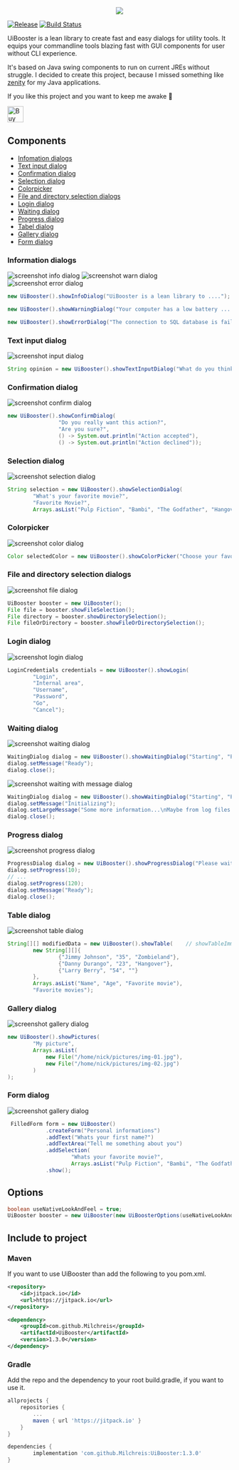 <p align="center">
  <img src="https://github.com/Milchreis/UiBooster/blob/master/screenshots/logo.png?raw=true" />
</p>

[![Release](https://jitpack.io/v/Milchreis/UiBooster.svg)](https://jitpack.io/#Milchreis/UiBooster)
[![Build Status](https://travis-ci.org/Milchreis/UiBooster.svg?branch=master)](https://travis-ci.org/Milchreis/UiBooster)

UiBooster is a lean library to create fast and easy dialogs for utility tools. It equips your commandline tools blazing
fast with GUI components for user without CLI experience.

It's based on Java swing components to run on current JREs without struggle. I decided to create this project,
because I missed something like [zenity](https://de.wikipedia.org/wiki/Zenity) for my Java applications.

If you like this project and you want to keep me awake 🤪

<a href='https://ko-fi.com/L4L21072C' target='_blank'><img height='36' style='border:0px;height:36px;' src='https://az743702.vo.msecnd.net/cdn/kofi1.png?v=2' border='0' alt='Buy Me a Coffee at ko-fi.com' /></a>

## Components

 - [Infomation dialogs](#information-dialogs)
 - [Text input dialog](#text-input-dialog)
 - [Confirmation dialog](#confirmation-dialog)
 - [Selection dialog](#selection-dialog)
 - [Colorpicker](#colorpicker)
 - [File and directory selection dialogs](#file-and-directory-selection-dialogs)
 - [Login dialog](#login-dialog)
 - [Waiting dialog](#waiting-dialog)
 - [Progress dialog](#progress-dialog)
 - [Tabel dialog](#table-dialog)
 - [Gallery dialog](#gallery-dialog)
 - [Form dialog](#form-dialog)

### Information dialogs
![screenshot info dialog](https://github.com/Milchreis/UiBooster/blob/master/screenshots/info.jpg?raw=true)
![screenshot warn dialog](https://github.com/Milchreis/UiBooster/blob/master/screenshots/warn.jpg?raw=true)
![screenshot error dialog](https://github.com/Milchreis/UiBooster/blob/master/screenshots/error.jpg?raw=true)
```java
new UiBooster().showInfoDialog("UiBooster is a lean library to ....");
```
```java
new UiBooster().showWarningDialog("Your computer has a low battery ....", "WARN");
```
```java
new UiBooster().showErrorDialog("The connection to SQL database is failed.", "ERROR");
```

### Text input dialog
![screenshot input dialog](https://github.com/Milchreis/UiBooster/blob/master/screenshots/input.jpg?raw=true)
```java
String opinion = new UiBooster().showTextInputDialog("What do you think?");
```

### Confirmation dialog
![screenshot confirm dialog](https://github.com/Milchreis/UiBooster/blob/master/screenshots/confirm.jpg?raw=true)
```java
new UiBooster().showConfirmDialog(
                "Do you really want this action?",
                "Are you sure?",
                () -> System.out.println("Action accepted"),
                () -> System.out.println("Action declined"));
```

### Selection dialog
![screenshot selection dialog](https://github.com/Milchreis/UiBooster/blob/master/screenshots/selection.jpg?raw=true)
```java
String selection = new UiBooster().showSelectionDialog(
        "What's your favorite movie?",
        "Favorite Movie?",
        Arrays.asList("Pulp Fiction", "Bambi", "The Godfather", "Hangover"));
```

### Colorpicker
![screenshot color dialog](https://github.com/Milchreis/UiBooster/blob/master/screenshots/color.jpg?raw=true)
```java
Color selectedColor = new UiBooster().showColorPicker("Choose your favorite color", "Color picking");
```    

### File and directory selection dialogs
![screenshot file dialog](https://github.com/Milchreis/UiBooster/blob/master/screenshots/fileselection.jpg?raw=true)
```java
UiBooster booster = new UiBooster();
File file = booster.showFileSelection();
File directory = booster.showDirectorySelection();
File fileOrDirectory = booster.showFileOrDirectorySelection();
```

### Login dialog
![screenshot login dialog](https://github.com/Milchreis/UiBooster/blob/master/screenshots/login.jpg?raw=true)
```java
LoginCredentials credentials = new UiBooster().showLogin(
        "Login",
        "Internal area",
        "Username",
        "Password",
        "Go",
        "Cancel");
```

### Waiting dialog
![screenshot waiting dialog](https://github.com/Milchreis/UiBooster/blob/master/screenshots/waiting.jpg?raw=true)
```java
WaitingDialog dialog = new UiBooster().showWaitingDialog("Starting", "Please wait");
dialog.setMessage("Ready");
dialog.close();
```
![screenshot waiting with message dialog](https://github.com/Milchreis/UiBooster/blob/master/screenshots/waiting_with_message.jpg?raw=true)
```java
WaitingDialog dialog = new UiBooster().showWaitingDialog("Starting", "Please wait");
dialog.setMessage("Initializing");
dialog.setLargeMessage("Some more information...\nMaybe from log files or other resources. \nBe transparent to the user to understand long processes...");
dialog.close();
```

### Progress dialog
![screenshot progress dialog](https://github.com/Milchreis/UiBooster/blob/master/screenshots/progress.jpg?raw=true)
```java
ProgressDialog dialog = new UiBooster().showProgressDialog("Please wait", "Waiting", 0, 120);
dialog.setProgress(10);
// ...
dialog.setProgress(120);
dialog.setMessage("Ready");
dialog.close();
```

### Table dialog
![screenshot table dialog](https://github.com/Milchreis/UiBooster/blob/master/screenshots/table.jpg?raw=true)
```java
String[][] modifiedData = new UiBooster().showTable(    // showTableImmutable for immutable tables
        new String[][]{
                {"Jimmy Johnson", "35", "Zombieland"},
                {"Danny Durango", "23", "Hangover"},
                {"Larry Berry", "54", ""}
        },
        Arrays.asList("Name", "Age", "Favorite movie"),
        "Favorite movies");
```

### Gallery dialog
![screenshot gallery dialog](https://github.com/Milchreis/UiBooster/blob/master/screenshots/gallery.jpg?raw=true)
```java
new UiBooster().showPictures(
        "My picture",
        Arrays.asList(
            new File("/home/nick/pictures/img-01.jpg"),
            new File("/home/nick/pictures/img-02.jpg")
        )
);
```

### Form dialog
![screenshot gallery dialog](https://github.com/Milchreis/UiBooster/blob/master/screenshots/form.jpg?raw=true)
```java
 FilledForm form = new UiBooster()
            .createForm("Personal informations")
            .addText("Whats your first name?")
            .addTextArea("Tell me something about you")
            .addSelection(
                    "Whats your favorite movie?",
                    Arrays.asList("Pulp Fiction", "Bambi", "The Godfather", "Hangover"))
            .show();
```

## Options
```java
boolean useNativeLookAndFeel = true;
UiBooster booster = new UiBooster(new UiBoosterOptions(useNativeLookAndFeel));
```

## Include to project
### Maven
If you want to use UiBooster than add the following to you pom.xml.
```xml
<repository>
    <id>jitpack.io</id>
    <url>https://jitpack.io</url>
</repository>
```
```xml
<dependency>
    <groupId>com.github.Milchreis</groupId>
    <artifactId>UiBooster</artifactId>
    <version>1.3.0</version>
</dependency>
```

### Gradle
Add the repo and the dependency to your root build.gradle, if you want to use it.
```gradle
allprojects {
    repositories {
        ...
        maven { url 'https://jitpack.io' }
    }
}
```
```gradle
dependencies {
        implementation 'com.github.Milchreis:UiBooster:1.3.0'
}
```

